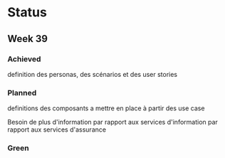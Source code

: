 # Status

## Week 39 

### Achieved

definition des personas, des scénarios et des user stories

### Planned

definitions des composants a mettre en place à partir des use case 

Besoin de plus d'information par rapport aux services d'information par rapport aux services d'assurance

### Green

